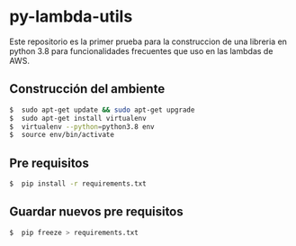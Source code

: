 # py-lambda-utils
> 

Este repositorio es la primer prueba para la construccion de una libreria en python 3.8 para funcionalidades frecuentes que uso en las lambdas de AWS.

## Construcción del ambiente
```sh
$  sudo apt-get update && sudo apt-get upgrade     
$  sudo apt-get install virtualenv
$  virtualenv --python=python3.8 env
$  source env/bin/activate
```

## Pre requisitos
```sh
$  pip install -r requirements.txt
```

## Guardar nuevos pre requisitos
```sh
$  pip freeze > requirements.txt
```